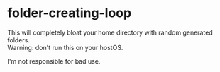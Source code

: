 # folder-creating-loop
This will completely bloat your home directory with random generated folders. <br />
Warning: don't run this on your hostOS. <br />

I'm not responsible for bad use.
